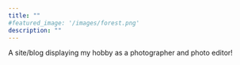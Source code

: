```yaml
---
title: ""
#featured_image: '/images/forest.png'
description: ""
---
```

A site/blog displaying my hobby as a photographer and photo editor!
